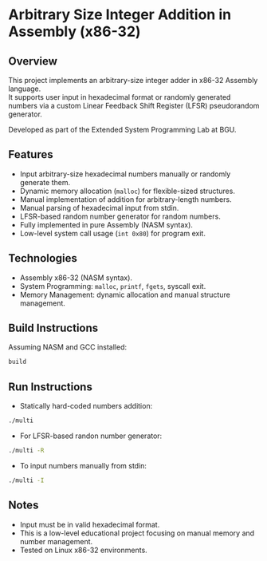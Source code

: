 # Arbitrary Size Integer Addition in Assembly (x86-32)

## Overview
This project implements an arbitrary-size integer adder in x86-32 Assembly language.  
It supports user input in hexadecimal format or randomly generated numbers via a custom Linear Feedback Shift Register (LFSR) pseudorandom generator.

Developed as part of the Extended System Programming Lab at BGU.

## Features
- Input arbitrary-size hexadecimal numbers manually or randomly generate them.
- Dynamic memory allocation (`malloc`) for flexible-sized structures.
- Manual implementation of addition for arbitrary-length numbers.
- Manual parsing of hexadecimal input from stdin.
- LFSR-based random number generator for random numbers.
- Fully implemented in pure Assembly (NASM syntax).
- Low-level system call usage (`int 0x80`) for program exit.

## Technologies
- Assembly x86-32 (NASM syntax).
- System Programming: `malloc`, `printf`, `fgets`, syscall exit.
- Memory Management: dynamic allocation and manual structure management.

## Build Instructions
Assuming NASM and GCC installed:
```bash
build
```

## Run Instructions
- Statically hard-coded numbers addition:
```bash
./multi
```

- For LFSR-based randon number generator:
```bash
./multi -R
```

- To input numbers manually from stdin:
```bash
./multi -I
```

## Notes
- Input must be in valid hexadecimal format.
- This is a low-level educational project focusing on manual memory and number management.
- Tested on Linux x86-32 environments.
